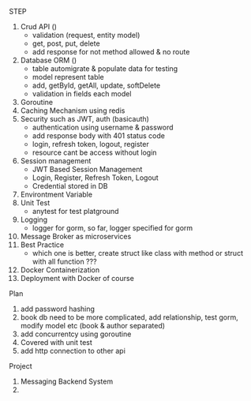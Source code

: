STEP
1. Crud API ()
    - validation (request, entity model)
    - get, post, put, delete
    - add response for not method allowed & no route
2. Database ORM ()
    - table automigrate & populate data for testing
    - model represent table
    - add, getById, getAll, update, softDelete
    - validation in fields each model
3. Goroutine
4. Caching Mechanism using redis
5. Security such as JWT, auth (basicauth)
    - authentication using username & password
    - add response body with 401 status code
    - login, refresh token, logout, register
    - resource cant be access without login
6. Session management
    - JWT Based Session Management
    - Login, Register, Refresh Token, Logout
    - Credential stored in DB
7. Environtment Variable
8. Unit Test
    - anytest for test platground
9. Logging
    - logger for gorm, so far, logger specified for gorm
10. Message Broker as microservices
11. Best Practice
    - which one is better, create struct like class with method or struct with all function ???
12. Docker Containerization
13. Deployment with Docker of course


Plan
1. add password hashing
2. book db need to be more complicated, add relationship, test gorm, modify model etc (book & author separated)
3. add concurrentcy using goroutine
4. Covered with unit test
5. add http connection to other api

Project
1. Messaging Backend System
2. 